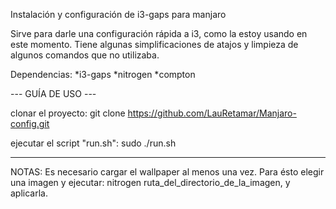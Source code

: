 Instalación y configuración de i3-gaps para manjaro

Sirve para darle una configuración rápida a i3, como la estoy usando en este momento.
Tiene algunas simplificaciones de atajos y limpieza de algunos comandos que no utilizaba. 


Dependencias:
*i3-gaps
*nitrogen
*compton



--- GUÍA DE USO ---

clonar el proyecto: git clone https://github.com/LauRetamar/Manjaro-config.git

ejecutar el script "run.sh": sudo ./run.sh

--------------------


NOTAS:
Es necesario cargar el wallpaper al menos una vez. Para ésto elegir una imagen y ejecutar: nitrogen ruta_del_directorio_de_la_imagen, y aplicarla.

